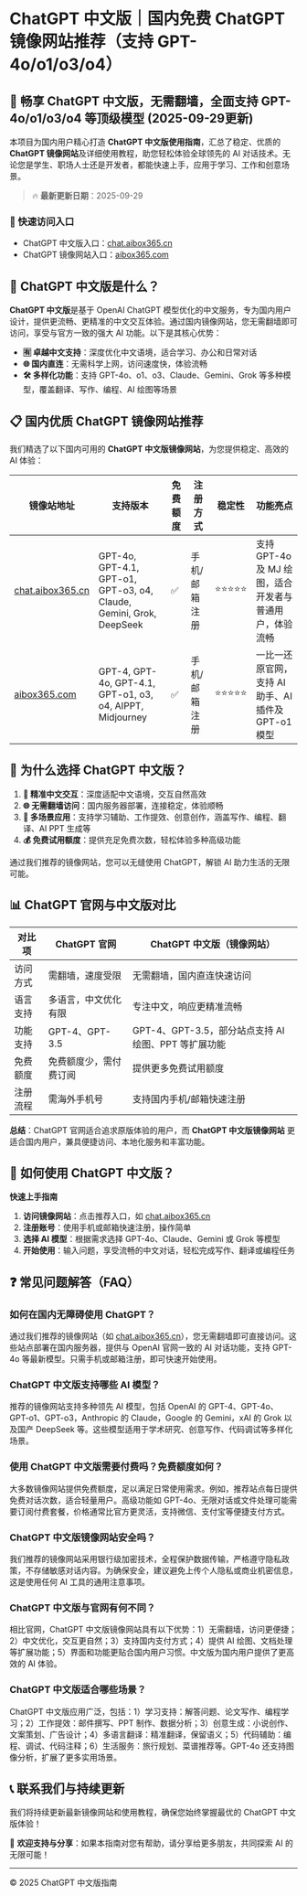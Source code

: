 # ChatGPT 中文版｜国内免费 ChatGPT 镜像网站推荐（支持 GPT-4o/o1/o3/o4）

## 📢 畅享 ChatGPT 中文版，无需翻墙，全面支持 GPT-4o/o1/o3/o4 等顶级模型 (2025-09-29更新)

本项目为国内用户精心打造 **ChatGPT 中文版使用指南**，汇总了稳定、优质的 **ChatGPT 镜像网站**及详细使用教程，助您轻松体验全球领先的 AI 对话技术。无论您是学生、职场人士还是开发者，都能快速上手，应用于学习、工作和创意场景。

> 🔥 **最新更新日期**：2025-09-29

### 🚀 快速访问入口

- ChatGPT 中文版入口：[chat.aibox365.cn](https://chat.aibox365.cn)
- ChatGPT 镜像网站入口：[aibox365.com](https://aibox365.com)

## 🤔 ChatGPT 中文版是什么？

**ChatGPT 中文版**是基于 OpenAI ChatGPT 模型优化的中文服务，专为国内用户设计，提供更流畅、更精准的中文交互体验。通过国内镜像网站，您无需翻墙即可访问，享受与官方一致的强大 AI 功能。以下是其核心优势：

- **🈶 卓越中文支持**：深度优化中文语境，适合学习、办公和日常对话
- **🌐 国内直连**：无需科学上网，访问速度快，体验流畅
- **🛠️ 多样化功能**：支持 GPT-4o、o1、o3、Claude、Gemini、Grok 等多种模型，覆盖翻译、写作、编程、AI 绘图等场景

## 📋 国内优质 ChatGPT 镜像网站推荐

我们精选了以下国内可用的 **ChatGPT 中文版镜像网站**，为您提供稳定、高效的 AI 体验：

| 镜像站地址 | 支持版本 | 免费额度 | 注册方式 | 稳定性 | 功能亮点 |
|------------|----------|----------|----------|--------|----------|
| [chat.aibox365.cn](https://chat.aibox365.cn) | GPT-4o, GPT-4.1, GPT-o1, GPT-o3, o4, Claude, Gemini, Grok, DeepSeek | ✅ | 手机/邮箱注册 | ⭐⭐⭐⭐⭐ | 支持 GPT-4o 及 MJ 绘图，适合开发者与普通用户，体验流畅 |
| [aibox365.com](https://aibox365.com) | GPT-4, GPT-4o, GPT-4.1, GPT-o1, o3, o4, AIPPT, Midjourney | ✅ | 手机/邮箱注册 | ⭐⭐⭐⭐⭐ | 一比一还原官网，支持 AI 助手、AI 插件及 GPT-o1 模型 |

## 🌟 为什么选择 ChatGPT 中文版？

1. **📝 精准中文交互**：深度适配中文语境，交互自然高效
2. **🌐 无需翻墙访问**：国内服务器部署，连接稳定，体验顺畅
3. **🎯 多场景应用**：支持学习辅助、工作提效、创意创作，涵盖写作、编程、翻译、AI PPT 生成等
4. **💰 免费试用额度**：提供充足免费次数，轻松体验多种高级功能

通过我们推荐的镜像网站，您可以无缝使用 ChatGPT，解锁 AI 助力生活的无限可能。

## 📊 ChatGPT 官网与中文版对比

| 对比项 | ChatGPT 官网 | ChatGPT 中文版（镜像网站） |
|--------|--------------|----------------------------|
| 访问方式 | 需翻墙，速度受限 | 无需翻墙，国内直连快速访问 |
| 语言支持 | 多语言，中文优化有限 | 专注中文，响应更精准流畅 |
| 功能支持 | GPT-4、GPT-3.5 | GPT-4、GPT-3.5，部分站点支持 AI 绘图、PPT 等扩展功能 |
| 免费额度 | 免费额度少，需付费订阅 | 提供更多免费试用额度 |
| 注册流程 | 需海外手机号 | 支持国内手机/邮箱快速注册 |

**总结**：ChatGPT 官网适合追求原版体验的用户，而 **ChatGPT 中文版镜像网站** 更适合国内用户，兼具便捷访问、本地化服务和丰富功能。

## 📝 如何使用 ChatGPT 中文版？

**快速上手指南**

1. **访问镜像网站**：点击推荐入口，如 [chat.aibox365.cn](https://chat.aibox365.cn)
2. **注册账号**：使用手机或邮箱快速注册，操作简单
3. **选择 AI 模型**：根据需求选择 GPT-4o、Claude、Gemini 或 Grok 等模型
4. **开始使用**：输入问题，享受流畅的中文对话，轻松完成写作、翻译或编程任务

## ❓ 常见问题解答（FAQ）

### 如何在国内无障碍使用 ChatGPT？

通过我们推荐的镜像网站（如 [chat.aibox365.cn](https://chat.aibox365.cn)），您无需翻墙即可直接访问。这些站点部署在国内服务器，提供与 OpenAI 官网一致的 AI 对话功能，支持 GPT-4o 等最新模型。只需手机或邮箱注册，即可快速开始使用。

### ChatGPT 中文版支持哪些 AI 模型？

推荐的镜像网站支持多种领先 AI 模型，包括 OpenAI 的 GPT-4、GPT-4o、GPT-o1、GPT-o3，Anthropic 的 Claude，Google 的 Gemini，xAI 的 Grok 以及国产 DeepSeek 等。这些模型适用于学术研究、创意写作、代码调试等多样化场景。

### 使用 ChatGPT 中文版需要付费吗？免费额度如何？

大多数镜像网站提供免费额度，足以满足日常使用需求。例如，推荐站点每日提供免费对话次数，适合轻量用户。高级功能如 GPT-4o、无限对话或文件处理可能需要订阅付费套餐，价格通常比官方更灵活，支持微信、支付宝等便捷支付方式。

### ChatGPT 中文版镜像网站安全吗？

我们推荐的镜像网站采用银行级加密技术，全程保护数据传输，严格遵守隐私政策，不存储敏感对话内容。为确保安全，建议避免上传个人隐私或商业机密信息，这是使用任何 AI 工具的通用注意事项。

### ChatGPT 中文版与官网有何不同？

相比官网，ChatGPT 中文版镜像网站具有以下优势：1）无需翻墙，访问更便捷；2）中文优化，交互更自然；3）支持国内支付方式；4）提供 AI 绘图、文档处理等扩展功能；5）界面和功能更贴合国内用户习惯。中文版为国内用户提供了更高效的 AI 体验。

### ChatGPT 中文版适合哪些场景？

ChatGPT 中文版应用广泛，包括：1）学习支持：解答问题、论文写作、编程学习；2）工作提效：邮件撰写、PPT 制作、数据分析；3）创意生成：小说创作、文案策划、广告设计；4）多语言翻译：精准翻译，保留语义；5）代码辅助：编程、调试、代码注释；6）生活服务：旅行规划、菜谱推荐等。GPT-4o 还支持图像分析，扩展了更多实用场景。

## 📞 联系我们与持续更新

我们将持续更新最新镜像网站和使用教程，确保您始终掌握最优的 ChatGPT 中文版体验！

🌟 **欢迎支持与分享**：如果本指南对您有帮助，请分享给更多朋友，共同探索 AI 的无限可能！

---

© 2025 ChatGPT 中文版指南
